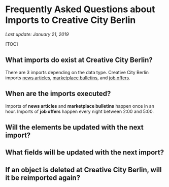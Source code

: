 # Frequently Asked Questions about Imports to Creative City Berlin

_Last update: January 21, 2019_

[TOC]

## What imports do exist at Creative City Berlin?

There are 3 imports depending on the data type. Creative City Berlin imports [news articles](articles/), [marketplace bulletins](bulletins), and [job offers](jobs/).

## When are the imports executed?

Imports of __news articles__ and __marketplace bulletins__ happen once in an hour. Imports of __job offers__ happen every night between 2:00 and 5:00.

## Will the elements be updated with the next import?


## What fields will be updated with the next import?


## If an object is deleted at Creative City Berlin, will it be reimported again?

